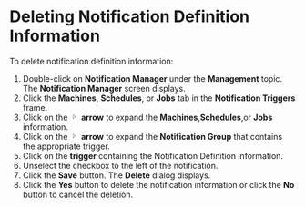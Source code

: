 # Deleting Notification Definition Information

To delete notification definition information:

1. Double-click on **Notification Manager** under the **Management**
    topic. The **Notification Manager** screen displays.
2. Click the **Machines**, **Schedules**, or **Jobs** tab in the
    **Notification Triggers** frame.
3. Click on the ![Expand](../../../Resources/Images/EM/EMarrowtoexpand.png)
    **arrow** to expand the **Machines**,**Schedules**,or **Jobs**
    information.
4. Click on the ![Expand](../../../Resources/Images/EM/EMarrowtoexpand.png)
    **arrow** to expand the **Notification Group** that contains the
    appropriate trigger.
5. Click on the **trigger** containing the Notification Definition
    information.
6. Unselect the checkbox to the left of the notification.
7. Click the **Save** button. The **Delete** dialog displays.
8. Click the **Yes** button to delete the notification information or
    click the **No** button to cancel the deletion.
